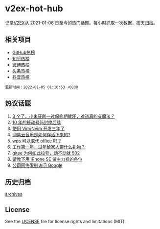 # v2ex-hot-hub

 记录[V2EX](https://www.v2ex.com/)从 2021-01-06 日至今的热门话题。每小时抓取一次数据，按天[归档](archives)。
 
 ## 相关项目

- [GitHub热榜](https://github.com/lonnyzhang423/github-hot-hub)
- [知乎热榜](https://github.com/lonnyzhang423/zhihu-hot-hub)
- [微博热榜](https://github.com/lonnyzhang423/weibo-hot-hub)
- [头条热榜](https://github.com/lonnyzhang423/toutiao-hot-hub)
- [抖音热榜](https://github.com/lonnyzhang423/douyin-hot-hub)


 `更新时间：2022-01-05 01:16:53 +0800`

## 热议话题

1. [3 个了，小米牙刷一过保修期就坏，难道真的有魔法？](https://www.v2ex.com/t/826025)
1. [10 年的移动号码封停后续](https://www.v2ex.com/t/826088)
1. [使用 Vim/Nvim 开发三年了](https://www.v2ex.com/t/826068)
1. [网易云音乐是如何存活下来的?](https://www.v2ex.com/t/826105)
1. [wps 可以取代 office 吗？](https://www.v2ex.com/t/826087)
1. [工作第一年，过年给家人带什么礼物？](https://www.v2ex.com/t/826001)
1. [gitee 为何如此拉夸，动不动就 502](https://www.v2ex.com/t/826002)
1. [请教下用 iPhone SE 做主力机的各位](https://www.v2ex.com/t/826005)
1. [公司网络限制访问 Google](https://www.v2ex.com/t/825993)

## 历史归档

[archives](archives)

## License

See the [LICENSE](LICENSE) file for license rights and limitations (MIT).
